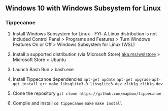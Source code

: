 
## Windows 10 with Windows Subsystem for Linux
### Tippecanoe

1. Install Windows Subsystem for Linux - FYI: A Linux distribution is not included
Control Panel > Programs and Features > Turn Windows Features On or Off > Windows Subsystem for Linux (WSL)

2. Install a supported distribution (via Microsoft Store)
[aka.ms/wslstore](https://aka.ms/wslstore) > Microsoft Store > Ubuntu

3. Launch Bash
Run > bash.exe

4. Install Tippecanoe dependencies
`apt-get update`
`apt-get upgrade`
`apt-get install g++ make libsqlite3-0 libsqlite3-dev zlib1g zlib1g-dev`

5. Clone the repository
`git clone https://github.com/mapbox/tippecanoe`

6. Compile and install
`cd tippecanoe`
`make`
`make install`
